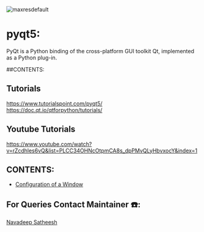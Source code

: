 ![maxresdefault](https://user-images.githubusercontent.com/116305458/205508320-efbaf3dc-c515-4eae-bba9-ab5d01f90a89.jpg)
# pyqt5:
PyQt is a Python binding of the cross-platform GUI toolkit Qt, implemented as a Python plug-in.

##CONTENTS:

## Tutorials
https://www.tutorialspoint.com/pyqt5/
https://doc.qt.io/qtforpython/tutorials/

## Youtube Tutorials
https://www.youtube.com/watch?v=rZcdhles6vQ&list=PLCC34OHNcOtpmCA8s_dpPMvQLyHbvxocY&index=1

## CONTENTS:
- [Configuration of a Window](https://github.com/CSI-SCT-SB/PY_XTREME/blob/main/pyqt5/basic_window_configurations.py)

## For Queries Contact Maintainer ☎️: 
[Navadeep Satheesh](https://wa.me/<+91 85477 31160>)
